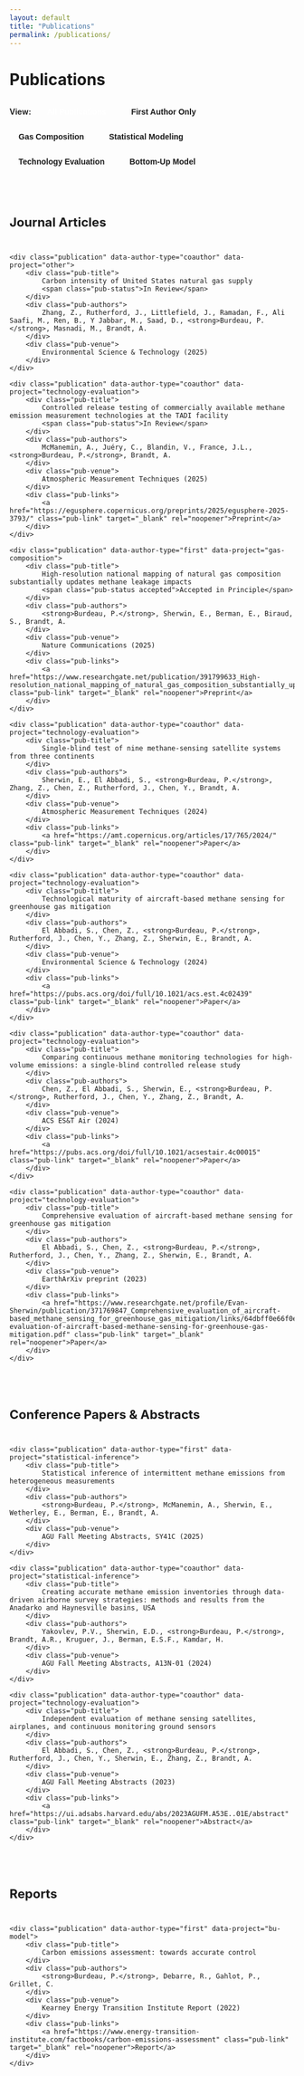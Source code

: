 ```yaml
---
layout: default
title: "Publications"
permalink: /publications/
---
```


<style>
.pub-section {
    margin: 48px 0 24px;
}

.pub-section h2 {
    font-size: 22px;
    font-weight: 700;
    color: var(--ink);
    border-bottom: 2px solid var(--ink);
    display: inline-block;
    padding-bottom: 4px;
    margin-bottom: 24px;
}

.publication {
    margin: 32px 0;
    padding: 20px;
    background: #f9fafb;
    border-radius: 8px;
    border-left: 4px solid var(--ink);
}

.publication.hidden {
    display: none;
}

.pub-title {
    font-size: 18px;
    font-weight: 700;
    color: var(--ink);
    margin: 0 0 8px;
    line-height: 1.4;
}

.pub-authors {
    font-size: 15px;
    color: #444;
    margin: 8px 0;
    line-height: 1.6;
}

.pub-venue {
    font-size: 15px;
    font-style: italic;
    color: #666;
    margin: 8px 0;
}

.pub-links {
    display: flex;
    gap: 10px;
    flex-wrap: wrap;
    margin-top: 12px;
}

.pub-link {
    display: inline-block;
    padding: 6px 14px;
    background: var(--ink);
    color: white;
    text-decoration: none;
    border-radius: 4px;
    font-size: 13px;
    font-weight: 600;
    transition: transform 0.2s ease, box-shadow 0.2s ease;
}

.pub-link:hover {
    transform: translateY(-2px);
    box-shadow: 0 4px 12px rgba(0, 0, 0, 0.15);
}

.pub-status {
    display: inline-block;
    font-size: 12px;
    font-weight: 600;
    padding: 3px 10px;
    border-radius: 12px;
    background: #D97706;
    color: white;
    margin-left: 8px;
}

.pub-status.accepted {
    background: #059669;
}

.filter-toggle {
    display: flex;
    gap: 12px;
    margin: 24px 0;
    align-items: center;
    flex-wrap: wrap;
}

.filter-btn {
    padding: 8px 16px;
    background: transparent;
    color: var(--ink);
    border: 2px solid var(--ink);
    border-radius: 6px;
    font-size: 14px;
    font-weight: 600;
    cursor: pointer;
    transition: all 0.2s ease;
}

.filter-btn:hover {
    background: var(--ink);
    color: white;
}

.filter-btn.active {
    background: var(--ink);
    color: white;
}

@media (max-width: 768px) {
    .publication {
        padding: 16px;
    }
    
    .pub-title {
        font-size: 16px;
    }
    
    .pub-authors, .pub-venue {
        font-size: 14px;
    }
    
    .pub-links {
        flex-direction: column;
    }
    
    .filter-toggle {
        flex-direction: column;
        align-items: flex-start;
    }
}
</style>

<h1>Publications</h1>

<div class="filter-toggle">
    <span style="font-weight: 600;">View:</span>
    <button class="filter-btn active" onclick="filterPublications('all', this)">All Publications</button>
    <button class="filter-btn" onclick="filterPublications('first', this)">First Author Only</button>
    <button class="filter-btn" onclick="filterPublications('gas-composition', this)">Gas Composition</button>
    <button class="filter-btn" onclick="filterPublications('statistical-inference', this)">Statistical Modeling</button>
    <button class="filter-btn" onclick="filterPublications('technology-evaluation', this)">Technology Evaluation</button>
    <button class="filter-btn" onclick="filterPublications('bu-model', this)">Bottom-Up Model</button>
</div>

<div class="pub-section">
    <h2>Journal Articles</h2>
    
    <div class="publication" data-author-type="coauthor" data-project="other">
        <div class="pub-title">
            Carbon intensity of United States natural gas supply
            <span class="pub-status">In Review</span>
        </div>
        <div class="pub-authors">
            Zhang, Z., Rutherford, J., Littlefield, J., Ramadan, F., Ali Saafi, M., Ren, B., Y Jabbar, M., Saad, D., <strong>Burdeau, P.</strong>, Masnadi, M., Brandt, A.
        </div>
        <div class="pub-venue">
            Environmental Science & Technology (2025)
        </div>
    </div>
    
    <div class="publication" data-author-type="coauthor" data-project="technology-evaluation">
        <div class="pub-title">
            Controlled release testing of commercially available methane emission measurement technologies at the TADI facility
            <span class="pub-status">In Review</span>
        </div>
        <div class="pub-authors">
            McManemin, A., Juéry, C., Blandin, V., France, J.L., <strong>Burdeau, P.</strong>, Brandt, A.
        </div>
        <div class="pub-venue">
            Atmospheric Measurement Techniques (2025)
        </div>
        <div class="pub-links">
            <a href="https://egusphere.copernicus.org/preprints/2025/egusphere-2025-3793/" class="pub-link" target="_blank" rel="noopener">Preprint</a>
        </div>
    </div>
    
    <div class="publication" data-author-type="first" data-project="gas-composition">
        <div class="pub-title">
            High-resolution national mapping of natural gas composition substantially updates methane leakage impacts
            <span class="pub-status accepted">Accepted in Principle</span>
        </div>
        <div class="pub-authors">
            <strong>Burdeau, P.</strong>, Sherwin, E., Berman, E., Biraud, S., Brandt, A.
        </div>
        <div class="pub-venue">
            Nature Communications (2025)
        </div>
        <div class="pub-links">
            <a href="https://www.researchgate.net/publication/391799633_High-resolution_national_mapping_of_natural_gas_composition_substantially_updates_methane_leakage_impacts" class="pub-link" target="_blank" rel="noopener">Preprint</a>
        </div>
    </div>
    
    <div class="publication" data-author-type="coauthor" data-project="technology-evaluation">
        <div class="pub-title">
            Single-blind test of nine methane-sensing satellite systems from three continents
        </div>
        <div class="pub-authors">
            Sherwin, E., El Abbadi, S., <strong>Burdeau, P.</strong>, Zhang, Z., Chen, Z., Rutherford, J., Chen, Y., Brandt, A.
        </div>
        <div class="pub-venue">
            Atmospheric Measurement Techniques (2024)
        </div>
        <div class="pub-links">
            <a href="https://amt.copernicus.org/articles/17/765/2024/" class="pub-link" target="_blank" rel="noopener">Paper</a>
        </div>
    </div>
    
    <div class="publication" data-author-type="coauthor" data-project="technology-evaluation">
        <div class="pub-title">
            Technological maturity of aircraft-based methane sensing for greenhouse gas mitigation
        </div>
        <div class="pub-authors">
            El Abbadi, S., Chen, Z., <strong>Burdeau, P.</strong>, Rutherford, J., Chen, Y., Zhang, Z., Sherwin, E., Brandt, A.
        </div>
        <div class="pub-venue">
            Environmental Science & Technology (2024)
        </div>
        <div class="pub-links">
            <a href="https://pubs.acs.org/doi/full/10.1021/acs.est.4c02439" class="pub-link" target="_blank" rel="noopener">Paper</a>
        </div>
    </div>
    
    <div class="publication" data-author-type="coauthor" data-project="technology-evaluation">
        <div class="pub-title">
            Comparing continuous methane monitoring technologies for high-volume emissions: a single-blind controlled release study
        </div>
        <div class="pub-authors">
            Chen, Z., El Abbadi, S., Sherwin, E., <strong>Burdeau, P.</strong>, Rutherford, J., Chen, Y., Zhang, Z., Brandt, A.
        </div>
        <div class="pub-venue">
            ACS ES&T Air (2024)
        </div>
        <div class="pub-links">
            <a href="https://pubs.acs.org/doi/full/10.1021/acsestair.4c00015" class="pub-link" target="_blank" rel="noopener">Paper</a>
        </div>
    </div>
    
    <div class="publication" data-author-type="coauthor" data-project="technology-evaluation">
        <div class="pub-title">
            Comprehensive evaluation of aircraft-based methane sensing for greenhouse gas mitigation
        </div>
        <div class="pub-authors">
            El Abbadi, S., Chen, Z., <strong>Burdeau, P.</strong>, Rutherford, J., Chen, Y., Zhang, Z., Sherwin, E., Brandt, A.
        </div>
        <div class="pub-venue">
            EarthArXiv preprint (2023)
        </div>
        <div class="pub-links">
            <a href="https://www.researchgate.net/profile/Evan-Sherwin/publication/371769847_Comprehensive_evaluation_of_aircraft-based_methane_sensing_for_greenhouse_gas_mitigation/links/64dbff0e66f0e0067d99bd8d/Comprehensive-evaluation-of-aircraft-based-methane-sensing-for-greenhouse-gas-mitigation.pdf" class="pub-link" target="_blank" rel="noopener">Paper</a>
        </div>
    </div>
</div>

<div class="pub-section">
    <h2>Conference Papers & Abstracts</h2>
    
    <div class="publication" data-author-type="first" data-project="statistical-inference">
        <div class="pub-title">
            Statistical inference of intermittent methane emissions from heterogeneous measurements
        </div>
        <div class="pub-authors">
            <strong>Burdeau, P.</strong>, McManemin, A., Sherwin, E., Wetherley, E., Berman, E., Brandt, A.
        </div>
        <div class="pub-venue">
            AGU Fall Meeting Abstracts, SY41C (2025)
        </div>
    </div>
    
    <div class="publication" data-author-type="coauthor" data-project="statistical-inference">
        <div class="pub-title">
            Creating accurate methane emission inventories through data-driven airborne survey strategies: methods and results from the Anadarko and Haynesville basins, USA
        </div>
        <div class="pub-authors">
            Yakovlev, P.V., Sherwin, E.D., <strong>Burdeau, P.</strong>, Brandt, A.R., Kruguer, J., Berman, E.S.F., Kamdar, H.
        </div>
        <div class="pub-venue">
            AGU Fall Meeting Abstracts, A13N-01 (2024)
        </div>
    </div>
    
    <div class="publication" data-author-type="coauthor" data-project="technology-evaluation">
        <div class="pub-title">
            Independent evaluation of methane sensing satellites, airplanes, and continuous monitoring ground sensors
        </div>
        <div class="pub-authors">
            El Abbadi, S., Chen, Z., <strong>Burdeau, P.</strong>, Rutherford, J., Chen, Y., Sherwin, E., Zhang, Z., Brandt, A.
        </div>
        <div class="pub-venue">
            AGU Fall Meeting Abstracts (2023)
        </div>
        <div class="pub-links">
            <a href="https://ui.adsabs.harvard.edu/abs/2023AGUFM.A53E..01E/abstract" class="pub-link" target="_blank" rel="noopener">Abstract</a>
        </div>
    </div>
</div>

<div class="pub-section">
    <h2>Reports</h2>
    
    <div class="publication" data-author-type="first" data-project="bu-model">
        <div class="pub-title">
            Carbon emissions assessment: towards accurate control
        </div>
        <div class="pub-authors">
            <strong>Burdeau, P.</strong>, Debarre, R., Gahlot, P., Grillet, C.
        </div>
        <div class="pub-venue">
            Kearney Energy Transition Institute Report (2022)
        </div>
        <div class="pub-links">
            <a href="https://www.energy-transition-institute.com/factbooks/carbon-emissions-assessment" class="pub-link" target="_blank" rel="noopener">Report</a>
        </div>
    </div>
</div>

<script>
// Check URL parameters on page load
window.addEventListener('DOMContentLoaded', (event) => {
    const urlParams = new URLSearchParams(window.location.search);
    const filter = urlParams.get('filter');
    if (filter) {
        const button = document.querySelector(`button[onclick*="${filter}"]`);
        if (button) {
            filterPublications(filter, button);
        }
    }
});

function filterPublications(type, button) {
    const publications = document.querySelectorAll('.publication');
    const sections = document.querySelectorAll('.pub-section');
    const buttons = document.querySelectorAll('.filter-btn');
    
    // Update button styles
    buttons.forEach(btn => btn.classList.remove('active'));
    button.classList.add('active');
    
    // Filter publications
    if (type === 'all') {
        publications.forEach(pub => pub.classList.remove('hidden'));
        sections.forEach(section => section.style.display = 'block');
    } else if (type === 'first') {
        publications.forEach(pub => {
            if (pub.getAttribute('data-author-type') === 'first') {
                pub.classList.remove('hidden');
            } else {
                pub.classList.add('hidden');
            }
        });
        sections.forEach(section => {
            const visiblePubs = section.querySelectorAll('.publication:not(.hidden)');
            section.style.display = visiblePubs.length > 0 ? 'block' : 'none';
        });
    } else {
        publications.forEach(pub => {
            if (pub.getAttribute('data-project') === type) {
                pub.classList.remove('hidden');
            } else {
                pub.classList.add('hidden');
            }
        });
        sections.forEach(section => {
            const visiblePubs = section.querySelectorAll('.publication:not(.hidden)');
            section.style.display = visiblePubs.length > 0 ? 'block' : 'none';
        });
    }
}
</script>
